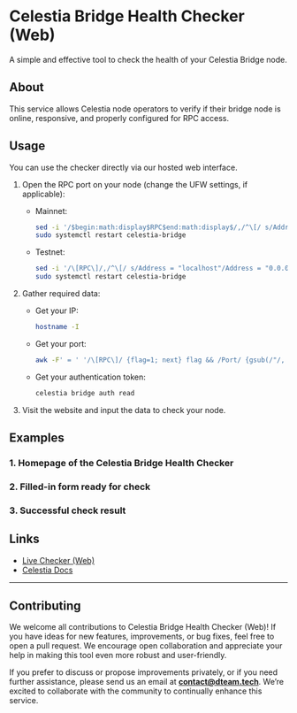 # Celestia Bridge Health Checker (Web)

A simple and effective tool to check the health of your Celestia Bridge node.

## About

This service allows Celestia node operators to verify if their bridge node is online, responsive, and properly configured for RPC access.

## Usage

You can use the checker directly via our hosted web interface.

1. Open the RPC port on your node (change the UFW settings, if applicable):
   - Mainnet:
     ```bash
     sed -i '/$begin:math:display$RPC$end:math:display$/,/^\[/ s/Address = "localhost"/Address = "0.0.0.0"/' $HOME/.celestia-bridge/config.toml
     sudo systemctl restart celestia-bridge
     ```
   - Testnet:
     ```bash
     sed -i '/\[RPC\]/,/^\[/ s/Address = "localhost"/Address = "0.0.0.0"/' $HOME/.celestia-bridge-mocha-4/config.toml
     sudo systemctl restart celestia-bridge
     ```

2. Gather required data:
   - Get your IP:
     ```bash
     hostname -I
     ```
   - Get your port:
     ```bash
     awk -F' = ' '/\[RPC\]/ {flag=1; next} flag && /Port/ {gsub(/"/, "", $2); print $2; exit}'
     ```
   - Get your authentication token:
     ```bash
     celestia bridge auth read
     ```

3. Visit the website and input the data to check your node.

## Examples

### 1. Homepage of the Celestia Bridge Health Checker



### 2. Filled-in form ready for check



### 3. Successful check result



## Links

- [Live Checker (Web)](https://dteam.tech/tools/celestia-bridge-health-checker)
- [Celestia Docs](https://docs.celestia.org/)

---

## Contributing

We welcome all contributions to Celestia Bridge Health Checker (Web)! If you have ideas for new features, improvements, or bug fixes, feel free to open a pull request. We encourage open collaboration and appreciate your help in making this tool even more robust and user-friendly.

If you prefer to discuss or propose improvements privately, or if you need further assistance, please send us an email at **contact@dteam.tech**. We’re excited to collaborate with the community to continually enhance this service.
